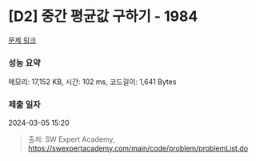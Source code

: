 # [D2] 중간 평균값 구하기 - 1984 

[문제 링크](https://swexpertacademy.com/main/code/problem/problemDetail.do?contestProbId=AV5Pw_-KAdcDFAUq) 

### 성능 요약

메모리: 17,152 KB, 시간: 102 ms, 코드길이: 1,641 Bytes

### 제출 일자

2024-03-05 15:20



> 출처: SW Expert Academy, https://swexpertacademy.com/main/code/problem/problemList.do